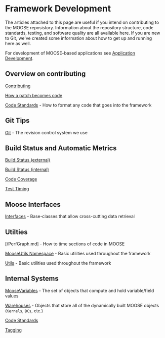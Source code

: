 # Framework Development

The articles attached to this page are useful if you intend on contributing to the MOOSE reposistory. Information about the repository
structure, code standards, testing, and software quality are all available here. If you are new to Git, we've created some information
about how to get up and running here as well.

For development of MOOSE-based applications see [Application Development](application_development/index.md).

## Overview on contributing

[Contributing](framework_development/contributing.md)

[How a patch becomes code](framework_development/patch_to_code.md)

[Code Standards](code_standards.md) - How to format any code that goes into the framework

## Git Tips

[Git](git.md) - The revision control system we use

## Build Status and Automatic Metrics

[Build Status (external)](https://civet.inl.gov)

[Build Status (internal)](https://moosebuild.inl.gov)

[Code Coverage](http://mooseframework.com/docs/coverage/moose/)

[Test Timing](http://mooseframework.org/docs/timing/)

## Moose Interfaces

[Interfaces](framework_development/interfaces/index.md) - Base-classes that allow cross-cutting data retrieval

## Utilties

[/PerfGraph.md] - How to time sections of code in MOOSE

[MooseUtils Namespace](moose_utils.md) - Basic utilities used throughout the framework

[Utils](utils/index.md) - Basic utilities used throughout the framework

## Internal Systems

[MooseVariables](moose_variables.md) - The set of objects that compute and hold variable/field values

[Warehouses](/warehouses.md) - Objects that store all of the dynamically built MOOSE objects (`Kernels`, `BCs`, etc.)

[Code Standards](code_standards.md)

[Tagging](tagging.md)
